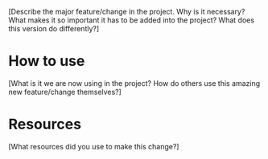[Describe the major feature/change in the project. Why is it necessary? What makes it so important it has to be added into the project? What does this version do differently?]

# How to use

[What is it we are now using in the project? How do others use this amazing new feature/change themselves?]

# Resources

[What resources did you use to make this change?]